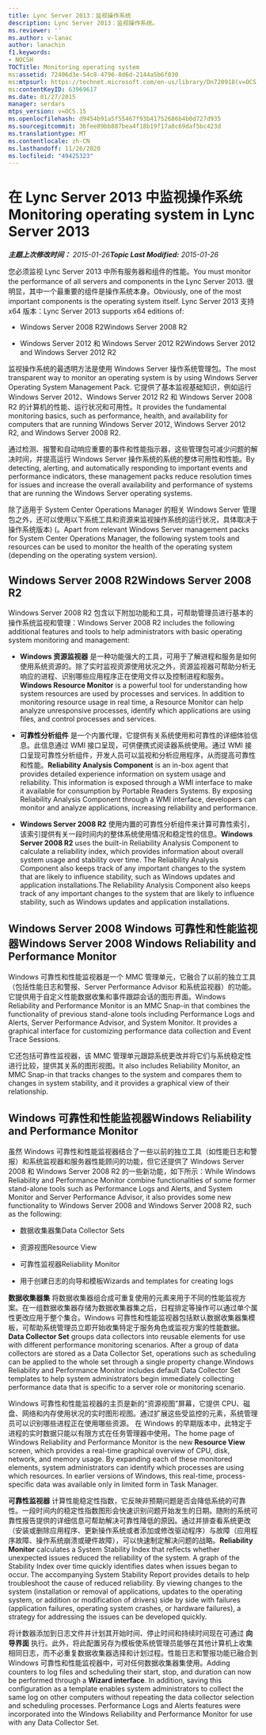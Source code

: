 ```yaml
---
title: Lync Server 2013：监视操作系统
description: Lync Server 2013：监视操作系统。
ms.reviewer: ''
ms.author: v-lanac
author: lanachin
f1.keywords:
- NOCSH
TOCTitle: Monitoring operating system
ms:assetid: 72406d3e-54c8-4796-8d6d-2144a5b6f030
ms:mtpsurl: https://technet.microsoft.com/en-us/library/Dn720918(v=OCS.15)
ms:contentKeyID: 63969617
ms.date: 01/27/2015
manager: serdars
mtps_version: v=OCS.15
ms.openlocfilehash: d9454b91a5f55467f93b41752686b4b0d727d935
ms.sourcegitcommit: 36fee89bb887bea4f18b19f17a8c69daf5bc423d
ms.translationtype: MT
ms.contentlocale: zh-CN
ms.lasthandoff: 11/26/2020
ms.locfileid: "49425323"
---
```

# <a name="monitoring-operating-system-in-lync-server-2013"></a><span data-ttu-id="7097d-103">在 Lync Server 2013 中监视操作系统</span><span class="sxs-lookup"><span data-stu-id="7097d-103">Monitoring operating system in Lync Server 2013</span></span>

<div data-xmlns="http://www.w3.org/1999/xhtml">

<div class="topic" data-xmlns="http://www.w3.org/1999/xhtml" data-msxsl="urn:schemas-microsoft-com:xslt" data-cs="https://msdn.microsoft.com/">

<div data-asp="https://msdn2.microsoft.com/asp">



</div>

<div id="mainSection">

<div id="mainBody"><span data-ttu-id="7097d-104">

<span> </span></span><span class="sxs-lookup"><span data-stu-id="7097d-104">

<span> </span></span></span>

<span data-ttu-id="7097d-105">_**主题上次修改时间：** 2015-01-26_</span><span class="sxs-lookup"><span data-stu-id="7097d-105">_**Topic Last Modified:** 2015-01-26_</span></span>

<span data-ttu-id="7097d-106">您必须监视 Lync Server 2013 中所有服务器和组件的性能。</span><span class="sxs-lookup"><span data-stu-id="7097d-106">You must monitor the performance of all servers and components in the Lync Server 2013.</span></span> <span data-ttu-id="7097d-107">很明显，其中一个最重要的组件是操作系统本身。</span><span class="sxs-lookup"><span data-stu-id="7097d-107">Obviously, one of the most important components is the operating system itself.</span></span> <span data-ttu-id="7097d-108">Lync Server 2013 支持 x64 版本：</span><span class="sxs-lookup"><span data-stu-id="7097d-108">Lync Server 2013 supports x64 editions of:</span></span>

  - <span data-ttu-id="7097d-109">Windows Server 2008 R2</span><span class="sxs-lookup"><span data-stu-id="7097d-109">Windows Server 2008 R2</span></span>

  - <span data-ttu-id="7097d-110">Windows Server 2012 和 Windows Server 2012 R2</span><span class="sxs-lookup"><span data-stu-id="7097d-110">Windows Server 2012 and Windows Server 2012 R2</span></span>

<span data-ttu-id="7097d-111">监视操作系统的最透明方法是使用 Windows Server 操作系统管理包。</span><span class="sxs-lookup"><span data-stu-id="7097d-111">The most transparent way to monitor an operating system is by using Windows Server Operating System Management Pack.</span></span> <span data-ttu-id="7097d-112">它提供了基本监视基础知识，例如运行 Windows Server 2012、Windows Server 2012 R2 和 Windows Server 2008 R2 的计算机的性能、运行状况和可用性。</span><span class="sxs-lookup"><span data-stu-id="7097d-112">It provides the fundamental monitoring basics, such as performance, health, and availability for computers that are running Windows Server 2012, Windows Server 2012 R2, and Windows Server 2008 R2.</span></span>

<span data-ttu-id="7097d-113">通过检测、报警和自动响应重要的事件和性能指示器，这些管理包可减少问题的解决时间，并提高运行 Windows Server 操作系统的系统的整体可用性和性能。</span><span class="sxs-lookup"><span data-stu-id="7097d-113">By detecting, alerting, and automatically responding to important events and performance indicators, these management packs reduce resolution times for issues and increase the overall availability and performance of systems that are running the Windows Server operating systems.</span></span>

<span data-ttu-id="7097d-114">除了适用于 System Center Operations Manager 的相关 Windows Server 管理包之外，还可以使用以下系统工具和资源来监视操作系统的运行状况，具体取决于操作系统版本)  (。</span><span class="sxs-lookup"><span data-stu-id="7097d-114">Apart from relevant Windows Server management packs for System Center Operations Manager, the following system tools and resources can be used to monitor the health of the operating system (depending on the operating system version).</span></span>

<div>

## <a name="windows-server-2008-r2"></a><span data-ttu-id="7097d-115">Windows Server 2008 R2</span><span class="sxs-lookup"><span data-stu-id="7097d-115">Windows Server 2008 R2</span></span>

<span data-ttu-id="7097d-116">Windows Server 2008 R2 包含以下附加功能和工具，可帮助管理员进行基本的操作系统监视和管理：</span><span class="sxs-lookup"><span data-stu-id="7097d-116">Windows Server 2008 R2 includes the following additional features and tools to help administrators with basic operating system monitoring and management:</span></span>

  - <span data-ttu-id="7097d-p103">**Windows 资源监视器** 是一种功能强大的工具，可用于了解进程和服务是如何使用系统资源的。除了实时监视资源使用状况之外，资源监视器可帮助分析无响应的进程、识别哪些应用程序正在使用文件以及控制进程和服务。</span><span class="sxs-lookup"><span data-stu-id="7097d-p103">**Windows Resource Monitor** is a powerful tool for understanding how system resources are used by processes and services. In addition to monitoring resource usage in real time, a Resource Monitor can help analyze unresponsive processes, identify which applications are using files, and control processes and services.</span></span>

  - <span data-ttu-id="7097d-p104">**可靠性分析组件** 是一个内置代理，它提供有关系统使用和可靠性的详细体验信息。此信息通过 WMI 接口呈现，可供便携式阅读器系统使用。通过 WMI 接口呈现可靠性分析组件，开发人员可以监视和分析应用程序，从而提高可靠性和性能。</span><span class="sxs-lookup"><span data-stu-id="7097d-p104">**Reliability Analysis Component** is an in-box agent that provides detailed experience information on system usage and reliability. This information is exposed through a WMI interface to make it available for consumption by Portable Readers Systems. By exposing Reliability Analysis Component through a WMI interface, developers can monitor and analyze applications, increasing reliability and performance.</span></span>

  - <span data-ttu-id="7097d-122">**Windows Server 2008 R2** 使用内置的可靠性分析组件来计算可靠性索引，该索引提供有关一段时间内的整体系统使用情况和稳定性的信息。</span><span class="sxs-lookup"><span data-stu-id="7097d-122">**Windows Server 2008 R2** uses the built-in Reliability Analysis Component to calculate a reliability index, which provides information about overall system usage and stability over time.</span></span> <span data-ttu-id="7097d-123">The Reliability Analysis Component also keeps track of any important changes to the system that are likely to influence stability, such as Windows updates and application installations.</span><span class="sxs-lookup"><span data-stu-id="7097d-123">The Reliability Analysis Component also keeps track of any important changes to the system that are likely to influence stability, such as Windows updates and application installations.</span></span>

</div>

<div>

## <a name="windows-server-2008-windows-reliability-and-performance-monitor"></a><span data-ttu-id="7097d-124">Windows Server 2008 Windows 可靠性和性能监视器</span><span class="sxs-lookup"><span data-stu-id="7097d-124">Windows Server 2008 Windows Reliability and Performance Monitor</span></span>

<span data-ttu-id="7097d-p106">Windows 可靠性和性能监视器是一个 MMC 管理单元，它融合了以前的独立工具（包括性能日志和警报、Server Performance Advisor 和系统监视器）的功能。它提供用于自定义性能数据收集和事件跟踪会话的图形界面。</span><span class="sxs-lookup"><span data-stu-id="7097d-p106">Windows Reliability and Performance Monitor is an MMC Snap-in that combines the functionality of previous stand-alone tools including Performance Logs and Alerts, Server Performance Advisor, and System Monitor. It provides a graphical interface for customizing performance data collection and Event Trace Sessions.</span></span>

<span data-ttu-id="7097d-127">它还包括可靠性监视器，该 MMC 管理单元跟踪系统更改并将它们与系统稳定性进行比较，提供其关系的图形视图。</span><span class="sxs-lookup"><span data-stu-id="7097d-127">It also includes Reliability Monitor, an MMC Snap-in that tracks changes to the system and compares them to changes in system stability, and it provides a graphical view of their relationship.</span></span>

</div>

<div>

## <a name="windows-reliability-and-performance-monitor"></a><span data-ttu-id="7097d-128">Windows 可靠性和性能监视器</span><span class="sxs-lookup"><span data-stu-id="7097d-128">Windows Reliability and Performance Monitor</span></span>

<span data-ttu-id="7097d-129">虽然 Windows 可靠性和性能监视器结合了一些以前的独立工具（如性能日志和警报）和系统监视器和服务器性能顾问的功能，但它还提供了 Windows Server 2008 和 Windows Server 2008 R2 的一些新功能，如下所示：</span><span class="sxs-lookup"><span data-stu-id="7097d-129">While Windows Reliability and Performance Monitor combine functionalities of some former stand-alone tools such as Performance Logs and Alerts, and System Monitor and Server Performance Advisor, it also provides some new functionality to Windows Server 2008 and Windows Server 2008 R2, such as the following:</span></span>

  - <span data-ttu-id="7097d-130">数据收集器集</span><span class="sxs-lookup"><span data-stu-id="7097d-130">Data Collector Sets</span></span>

  - <span data-ttu-id="7097d-131">资源视图</span><span class="sxs-lookup"><span data-stu-id="7097d-131">Resource View</span></span>

  - <span data-ttu-id="7097d-132">可靠性监视器</span><span class="sxs-lookup"><span data-stu-id="7097d-132">Reliability Monitor</span></span>

  - <span data-ttu-id="7097d-133">用于创建日志的向导和模板</span><span class="sxs-lookup"><span data-stu-id="7097d-133">Wizards and templates for creating logs</span></span>

<span data-ttu-id="7097d-p107">**数据收集器集** 将数据收集器组合成可重复使用的元素来用于不同的性能监视方案。在一组数据收集器存储为数据收集器集之后，日程排定等操作可以通过单个属性更改应用于整个集合。Windows 可靠性和性能监视器包括默认数据收集器集模板，可帮助系统管理员立即开始收集特定于服务角色或监视方案的性能数据。</span><span class="sxs-lookup"><span data-stu-id="7097d-p107">**Data Collector Set** groups data collectors into reusable elements for use with different performance monitoring scenarios. After a group of data collectors are stored as a Data Collector Set, operations such as scheduling can be applied to the whole set through a single property change.Windows Reliability and Performance Monitor includes default Data Collector Set templates to help system administrators begin immediately collecting performance data that is specific to a server role or monitoring scenario.</span></span>

<span data-ttu-id="7097d-p108">Windows 可靠性和性能监视器的主页是新的“资源视图”屏幕，它提供 CPU、磁盘、网络和内存使用状况的实时图形视图。通过扩展这些受监控的元素，系统管理员可以识别哪些进程正在使用哪些资源。 在 Windows 的早期版本中，此特定于进程的实时数据只能以有限方式在任务管理器中使用。</span><span class="sxs-lookup"><span data-stu-id="7097d-p108">The home page of Windows Reliability and Performance Monitor is the new **Resource View** screen, which provides a real-time graphical overview of CPU, disk, network, and memory usage. By expanding each of these monitored elements, system administrators can identify which processes are using which resources. In earlier versions of Windows, this real-time, process-specific data was available only in limited form in Task Manager.</span></span>

<span data-ttu-id="7097d-p109">**可靠性监视器** 计算性能稳定性指数，它反映非预期问题是否会降低系统的可靠性。一段时间内的稳定性指数图形会快速识别问题开始发生的日期。随附的系统可靠性报告提供的详细信息可帮助解决可靠性降低的原因。通过并排查看系统更改（安装或删除应用程序、更新操作系统或者添加或修改驱动程序）与故障（应用程序故障、操作系统崩溃或硬件故障），可以快速制定解决问题的战略。</span><span class="sxs-lookup"><span data-stu-id="7097d-p109">**Reliability Monitor** calculates a System Stability Index that reflects whether unexpected issues reduced the reliability of the system. A graph of the Stability Index over time quickly identifies dates when issues began to occur. The accompanying System Stability Report provides details to help troubleshoot the cause of reduced reliability. By viewing changes to the system (installation or removal of applications, updates to the operating system, or addition or modification of drivers) side by side with failures (application failures, operating system crashes, or hardware failures), a strategy for addressing the issues can be developed quickly.</span></span>

<span data-ttu-id="7097d-p110">将计数器添加到日志文件并计划其开始时间、停止时间和持续时间现在可通过 **向导界面** 执行。此外，将此配置另存为模板使系统管理员能够在其他计算机上收集相同日志，而不必重复数据收集器选择和计划过程。性能日志和警报功能已融合到 Windows 可靠性和性能监视器中，可对任何数据收集器集使用。</span><span class="sxs-lookup"><span data-stu-id="7097d-p110">Adding counters to log files and scheduling their start, stop, and duration can now be performed through a **Wizard interface**. In addition, saving this configuration as a template enables system administrators to collect the same log on other computers without repeating the data collector selection and scheduling processes. Performance Logs and Alerts features were incorporated into the Windows Reliability and Performance Monitor for use with any Data Collector Set.</span></span>

<span data-ttu-id="7097d-146"></div>

</div>

<span> </span>

</div>

</div>

</span><span class="sxs-lookup"><span data-stu-id="7097d-146"></div>

</div>

<span> </span>

</div>

</div>

</span></span></div>

